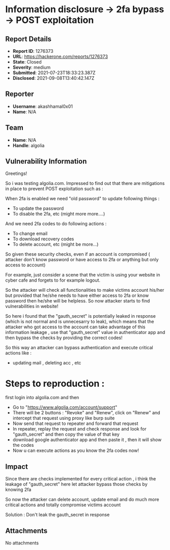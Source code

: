 # Information disclosure -> 2fa bypass -> POST exploitation 

## Report Details
- **Report ID**: 1276373
- **URL**: https://hackerone.com/reports/1276373
- **State**: Closed
- **Severity**: medium
- **Submitted**: 2021-07-23T18:33:23.387Z
- **Disclosed**: 2021-09-08T13:40:42.147Z

## Reporter
- **Username**: akashhamal0x01
- **Name**: N/A

## Team
- **Name**: N/A
- **Handle**: algolia

## Vulnerability Information
Greetings!

So i was testing algolia.com. Impressed to find out that there are mitigations in place to prevent POST exploitation such as : 

When 2fa is enabled we need "old password"  to update following things : 

- To update the password
- To disable the 2fa, etc (might more more....)

And we need 2fa codes to do following actions : 

- To change email
- To download recovery codes 
- To delete account, etc (might be more...)

So given these security checks, even if an account is compromised ( attacker don't know password or have access to 2fa or anything but only access to account)

For example, just consider a scene that the victim is  using your website in cyber cafe and forgets to for example logout.

So the attacker will check all functionalities to make victims account his/her but provided that he/she needs to have either access to 2fa or know password then he/she will be helpless. So now attacker starts to find vulnerabilities in website!

So here i found that the "gauth_secret" is potentially leaked in response (which is not normal and is unnecesarry to leak), which means that the attacker who got access to the account can take advantage of this information leakage , use that "gauth_secret" value in authenticator app and then bypass the checks by providing the correct codes!

So this way an attacker can bypass authentication and execute critical actions like :

- updating mail , deleting acc , etc

# Steps to reproduction :

first login into algolia.com and then 

- Go to "https://www.algolia.com/account/support" 
- There will be 2 buttons : "Revoke" and "Renew", click on "Renew" and intercept that request using proxy like burp suite
- Now  send that request to repeater and forward that request
-  In repeater, replay the request and check response and look for "gauth_secret" and then copy the value of that key
- download google authenticator app and then paste it , then it will show the codes
- Now u can execute actions as you know the 2fa codes now!

## Impact

Since there are checks implemented for every critical action , i think the leakage of "gauth_secret" here let attacker bypass those checks by knowing 2fa

So now the attacker can delete account, update email and do much more critical actions and totally compromise victims account


Solution : Don't leak the gauth_secret in response

## Attachments
No attachments
